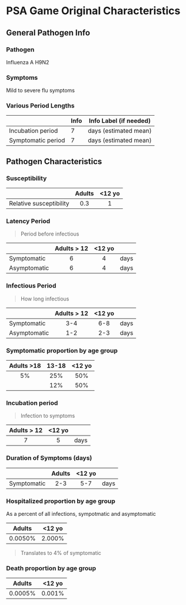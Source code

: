 # PSA Game Original Characteristics

## General Pathogen Info

### Pathogen
Influenza A H9N2 

### Symptoms
Mild to severe flu symptoms

### Various Period Lengths
|                    | Info                        | Info Label (if needed) |
|--------------------|-----------------------------|------------------------|
| Incubation period  |                           7 | days (estimated mean)  |
| Symptomatic period |                           7 | days (estimated mean)  |

## Pathogen Characteristics

### Susceptibility

|                         | Adults | <12 yo |
|-------------------------|:------:|:------:|
| Relative susceptibility |    0.3 |      1 |

### Latency Period

> Period before infectious

|              | Adults > 12 | <12 yo |      |
|--------------|:-----------:|:------:|------|
| Symptomatic  |           6 |      4 | days |
| Asymptomatic |           6 |      4 | days |


### Infectious Period

> How long infectious

|              | Adults > 12 | <12 yo |      |
|--------------|:-----------:|:------:|------|
| Symptomatic  |         3-4 |    6-8 | days |
| Asymptomatic |         1-2 |    2-3 | days |

### Symptomatic proportion by age group

| Adults >18 | 13-18 | <12 yo |
|:----------:|:-----:|:------:|
|         5% |   25% |    50% |
|            |   12% |    50% |

### Incubation period

> Infection to symptoms

| Adults > 12 | <12 yo |      |
|:-----------:|:------:|------|
|           7 |      5 | days |

### Duration of Symptoms (days)

|             | Adults | <12 yo |      |
|-------------|:------:|:------:|------|
| Symptomatic |    2-3 |    5-7 | days |

### Hospitalized proportion by age group 
As a percent of all infections, sympotmatic and asymptomatic

|  Adults | <12 yo |
|:-------:|:------:|
| 0.0050% | 2.000% |

> Translates to 4% of symptomatic

### Death proportion by age group

|  Adults | <12 yo |
|:-------:|:------:|
| 0.0005% | 0.001% |


